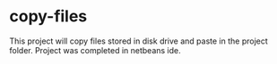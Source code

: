 # copy-files
This project will copy files stored in disk drive and paste in the project folder. Project was completed in netbeans ide.

